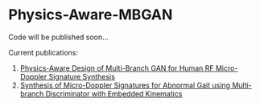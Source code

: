 # Physics-Aware-MBGAN
Code will be published soon...

Current publications:
1. [Physics-Aware Design of Multi-Branch GAN for Human RF Micro-Doppler Signature Synthesis](https://ieeexplore.ieee.org/stamp/stamp.jsp?tp=&arnumber=9455194)
2. [Synthesis of Micro-Doppler Signatures for Abnormal Gait using Multi-branch Discriminator with Embedded Kinematics](https://ci4r.ua.edu/uploads/1/1/0/2/110261619/gait_abnormality_gan_confpaper_final.pdf)
